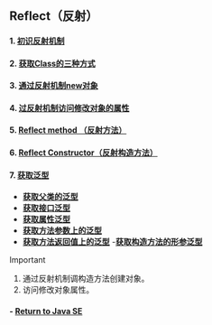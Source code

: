## Reflect（反射）

#### 1. [初识反射机制](https://github.com/camelliaxiaohua/JavaSE/tree/master/Part3/src/com/camellia/reflect/Abegin)
#### 2. [获取Class的三种方式](https://github.com/camelliaxiaohua/JavaSE/tree/master/Part3/src/com/camellia/reflect/ObtainClass)
#### 3. [通过反射机制new对象](https://github.com/camelliaxiaohua/JavaSE/tree/master/Part3/src/com/camellia/reflect/ObtainClass)
#### 4. [过反射机制访问修改对象的属性](https://github.com/camelliaxiaohua/JavaSE/tree/master/Part3/src/com/camellia/reflect/field)
#### 5. [Reflect method （反射方法）](https://github.com/camelliaxiaohua/JavaSE/tree/master/Part3/src/com/camellia/reflect/method)
#### 6. [Reflect Constructor（反射构造方法）](https://github.com/camelliaxiaohua/JavaSE/tree/master/Part3/src/com/camellia/reflect/constructor)
#### 7. [获取泛型](https://github.com/camelliaxiaohua/JavaSE/tree/master/Part3/src/com/camellia/reflect/reflect/generics)
   - [**获取父类的泛型**](https://github.com/camelliaxiaohua/JavaSE/tree/master/Part3/src/com/camellia/reflect/reflect/generics/parent/generic)
   - [**获取接口泛型**](https://github.com/camelliaxiaohua/JavaSE/tree/master/Part3/src/com/camellia/reflect/reflect/generics/interfaces/generic)
   - [**获取属性泛型**](https://github.com/camelliaxiaohua/JavaSE/commit/9b591f6acf5a299a3e0a51acf2079aa16912b9ac)
   - [**获取方法参数上的泛型**](https://github.com/camelliaxiaohua/JavaSE/tree/master/Part3/src/com/camellia/reflect/reflect/generics/method/parameters)
   - [**获取方法返回值上的泛型**](https://github.com/camelliaxiaohua/JavaSE/tree/master/Part3/src/com/camellia/reflect/reflect/generics/returns/value)
   -[**获取构造方法的形参泛型**](https://github.com/camelliaxiaohua/JavaSE/tree/master/Part3/src/com/camellia/reflect/reflect/generics/constructor)


> [!IMPORTANT]
>1. 通过反射机制调构造方法创建对象。
>2. 访问修改对象属性。
#### - [Return to Java SE](https://github.com/camelliaxiaohua/JavaSE/blob/master/README.md)
